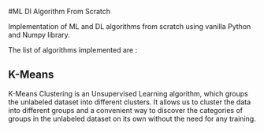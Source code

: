 #ML Dl Algorithm From Scratch

Implementation of ML and DL algorithms from scratch using vanilla Python and Numpy library.

The list of algorithms implemented are :

## K-Means
K-Means Clustering is an Unsupervised Learning algorithm, which groups the unlabeled dataset into different clusters. It allows us to cluster the data into different groups and a convenient way to discover the categories of groups in the unlabeled dataset on its own without the need for any training.
